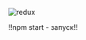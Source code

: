 
![redux](https://user-images.githubusercontent.com/80617082/179399223-39d92767-9844-489c-9c70-a7dc556f98d8.png)


!!npm start - запуск!!
